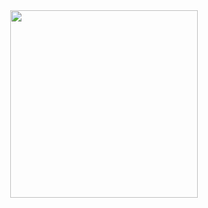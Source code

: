 <div id="header" align="center">
  <img src="https://github.com/LenBel7/LenBel7/assets/124895181/5acd95a0-6c0b-4878-b1f7-fd2b44bc2923" height="300" />
</div>

